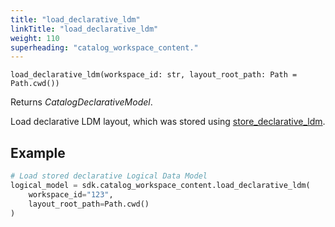 ```yaml
---
title: "load_declarative_ldm"
linkTitle: "load_declarative_ldm"
weight: 110
superheading: "catalog_workspace_content."
---
```


<!-- TODO -->

``load_declarative_ldm(workspace_id: str, layout_root_path: Path = Path.cwd())``

Returns *CatalogDeclarativeModel*.

Load declarative LDM layout, which was stored using [store_declarative_ldm](./store_declarative_ldm).

## Example

```Python
# Load stored declarative Logical Data Model
logical_model = sdk.catalog_workspace_content.load_declarative_ldm(
    workspace_id="123",
    layout_root_path=Path.cwd()
)
```
